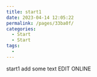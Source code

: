 ```yaml
---
title: start1
date: 2023-04-14 12:05:22
permalink: /pages/33ba0f/
categories:
  - Start
  - Start
tags:
  - 
---
```

start1 add some text
EDIT ONLINE
